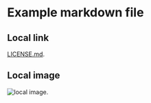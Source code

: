 # Example markdown file

## Local link

[LICENSE.md](./LICENSE.md).

## Local image

![local image](./img.png).
